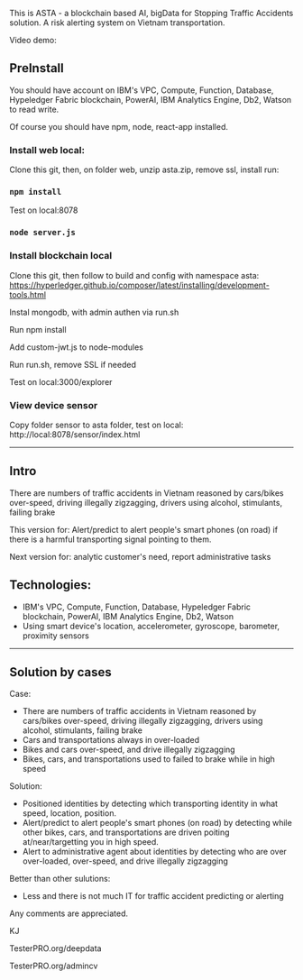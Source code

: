 This is ASTA - a blockchain based AI, bigData for Stopping Traffic Accidents solution.
A risk alerting system on Vietnam transportation.

Video demo: <updating>

## PreInstall
You should have account on IBM's VPC, Compute, Function, Database, Hypeledger Fabric blockchain, PowerAI, IBM Analytics Engine, Db2, Watson to read write.

Of course you should have npm, node, react-app installed.

### Install web local:
Clone this git, then, on folder web, unzip asta.zip, remove ssl, install run:
### `npm install`

Test on local:8078
### `node server.js`

### Install blockchain local
Clone this git, then follow to build and config with namespace asta:
https://hyperledger.github.io/composer/latest/installing/development-tools.html

Instal mongodb, with admin authen via run.sh

Run npm install

Add custom-jwt.js to node-modules

Run run.sh, remove SSL if needed

Test on local:3000/explorer

### View device sensor
Copy folder sensor to asta folder, test on local:
http://local:8078/sensor/index.html

----------------------------------------
## Intro
There are numbers of traffic accidents in Vietnam reasoned by cars/bikes over-speed,  driving illegally zigzagging, drivers using alcohol, stimulants, failing brake

This version for: Alert/predict to alert people's smart phones (on road) if there is a harmful transporting signal pointing to them.

Next version for: analytic customer's need, report administrative tasks

## Technologies:
- IBM's VPC, Compute, Function, Database, Hypeledger Fabric blockchain, PowerAI, IBM Analytics Engine, Db2, Watson
- Using smart device's location, accelerometer, gyroscope, barometer, proximity sensors

----------------------------------------
## Solution by cases
Case:
- There are numbers of traffic accidents in Vietnam reasoned by cars/bikes over-speed,  driving illegally zigzagging, drivers using alcohol, stimulants, failing brake
- Cars and transportations always in over-loaded
- Bikes and cars over-speed, and drive illegally zigzagging
- Bikes, cars, and transportations used to failed to brake while in high speed


Solution:
- Positioned identities by detecting which transporting identity in what speed, location, position.
- Alert/predict to alert people's smart phones (on road) by detecting while other bikes, cars, and transportations are driven poiting at/near/targetting you in high speed.
- Alert to administrative agent about identities by detecting who are over over-loaded, over-speed, and drive illegally zigzagging

Better than other sulutions:
- Less and there is not much IT for traffic accident predicting or alerting


Any comments are appreciated.

KJ

TesterPRO.org/deepdata

TesterPRO.org/admincv
